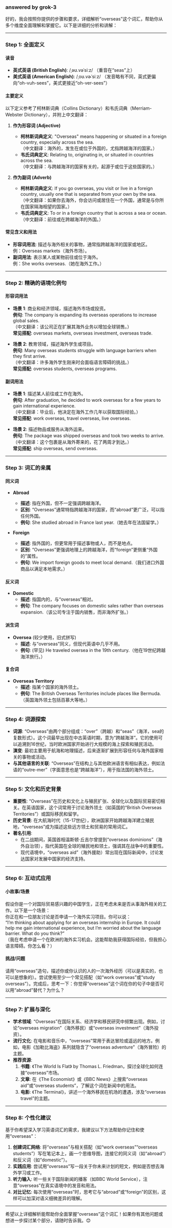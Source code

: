 ### answered by grok-3
好的，我会按照你提供的步骤和要求，详细解析“overseas”这个词汇，帮助你从多个维度全面理解和掌握它。以下是详细的分析和讲解：

---

### Step 1: 全面定义

#### 读音
- **英式英语 (British English)**: /ˌəʊ.vəˈsiːz/ （重音在“seas”上）
- **美式英语 (American English)**: /ˌoʊ.vɚˈsiːz/ （发音略有不同，英式更偏向“oh-vuh-sees”，美式更接近“oh-ver-sees”）

#### 主要定义
以下定义参考了柯林斯词典（Collins Dictionary）和韦氏词典（Merriam-Webster Dictionary），并附上中文翻译：

1. **作为形容词 (Adjective)**  
   - **柯林斯词典定义**: "Overseas" means happening or situated in a foreign country, especially across the sea.  
     （中文翻译：海外的，发生在或位于外国的，尤指跨越海洋的国家。）  
   - **韦氏词典定义**: Relating to, originating in, or situated in countries across the sea.  
     （中文翻译：与跨越海洋的国家有关的，起源于或位于这些国家的。）

2. **作为副词 (Adverb)**  
   - **柯林斯词典定义**: If you go overseas, you visit or live in a foreign country, usually one that is separated from your own by the sea.  
     （中文翻译：如果你去海外，你会访问或居住在一个外国，通常是与你所在国家隔海相望的国家。）  
   - **韦氏词典定义**: To or in a foreign country that is across a sea or ocean.  
     （中文翻译：前往或在跨越海洋的外国。）

#### 常见含义和用法
- **形容词用法**: 描述与海外相关的事物，通常指跨越海洋的国家或地区。  
  例：Overseas markets（海外市场）。  
- **副词用法**: 表示某人或某物前往或位于海外。  
  例：She works overseas.（她在海外工作。）

---

### Step 2: 精确的语境化例句

#### 形容词用法
- **场景 1**: 商业和经济领域，描述海外市场或投资。  
  **例句**: The company is expanding its overseas operations to increase global sales.  
  （中文翻译：该公司正在扩展其海外业务以增加全球销售。）  
  **常见搭配**: overseas markets, overseas investment, overseas trade.

- **场景 2**: 教育领域，描述海外学生或项目。  
  **例句**: Many overseas students struggle with language barriers when they first arrive.  
  （中文翻译：许多海外学生刚来时会面临语言障碍的挑战。）  
  **常见搭配**: overseas students, overseas programs.

#### 副词用法
- **场景 1**: 描述某人前往或工作在海外。  
  **例句**: After graduation, he decided to work overseas for a few years to gain international experience.  
  （中文翻译：毕业后，他决定在海外工作几年以获取国际经验。）  
  **常见搭配**: work overseas, travel overseas, live overseas.

- **场景 2**: 描述物品或服务从海外运来。  
  **例句**: The package was shipped overseas and took two weeks to arrive.  
  （中文翻译：这个包裹是从海外寄来的，花了两周才到达。）  
  **常见搭配**: ship overseas, send overseas.

---

### Step 3: 词汇的亲属

#### 同义词
- **Abroad**  
  - **描述**: 指在外国，但不一定强调跨越海洋。  
  - **区别**: “Overseas”通常特指跨越海洋的国家，而“abroad”更广泛，可以指任何外国。  
  - **例句**: She studied abroad in France last year.（她去年在法国留学。）

- **Foreign**  
  - **描述**: 指外国的，但更常用于描述事物或人，而不是地点。  
  - **区别**: “Overseas”更强调地理上的跨越海洋，而“foreign”更侧重“外国的”属性。  
  - **例句**: We import foreign goods to meet local demand.（我们进口外国商品以满足本地需求。）

#### 反义词
- **Domestic**  
  - **描述**: 指国内的，与“overseas”相对。  
  - **例句**: The company focuses on domestic sales rather than overseas expansion.（该公司专注于国内销售，而非海外扩张。）

#### 派生词
- **Oversea** (较少使用，旧式拼写)  
  - **描述**: 与“overseas”同义，但现代英语中几乎不用。  
  - **例句**: (罕见) He traveled oversea in the 19th century.（他在19世纪跨越海洋旅行。）

#### 复合词
- **Overseas Territory**  
  - **描述**: 指某个国家的海外领土。  
  - **例句**: The British Overseas Territories include places like Bermuda.（英国海外领土包括百慕大等地。）

---

### Step 4: 词源探索

- **词源**: “Overseas”由两个部分组成：“over”（跨越）和“seas”（海洋，sea的复数形式）。这个词最早出现在中古英语时期，意为“跨越海洋”。它的使用可以追溯到16世纪，当时欧洲国家开始进行大规模的海上探索和殖民活动。
- **演变**: 最初主要用于航海和地理描述，后来逐渐扩展到形容任何与海外国家相关的事物或活动。
- **与其他语言的关联**: “Overseas”在结构上与其他欧洲语言有相似表达，例如法语的“outre-mer”（字面意思也是“跨越海洋”），用于指法国的海外领土。

---

### Step 5: 文化和历史背景

- **重要性**: “Overseas”在历史和文化上与殖民扩张、全球化以及国际贸易密切相关。在英语国家，这个词常用于讨论海外领土（如英国的“British Overseas Territories”）或国际移民和留学。
- **历史背景**: 在大航海时代（15-17世纪），欧洲国家开始跨越海洋建立殖民地，“overseas”成为描述这些远方领土和贸易的常用词汇。
- **著名引用**:  
  - 在二战期间，英国首相温斯顿·丘吉尔曾提到“overseas dominions”（海外自治领），指代英国在全球的殖民地和领土，强调其在战争中的重要性。
  - 现代语境中，“overseas aid”（海外援助）常出现在国际新闻中，讨论发达国家对发展中国家的经济支持。

---

### Step 6: 互动式应用

#### 小故事/场景
假设你是一个对国际贸易感兴趣的中国学生，正在考虑未来是否从事海外相关的工作。以下是一个场景：  
你正在和一位朋友讨论是否申请一个海外实习项目。你可以说：  
“I’m thinking about applying for an overseas internship in Europe. It could help me gain international experience, but I’m worried about the language barrier. What do you think?”  
（我在考虑申请一个在欧洲的海外实习机会。这能帮助我获得国际经验，但我担心语言障碍。你怎么看？）

#### 挑战/问题
请用“overseas”造句，描述你或你认识的人的一次海外经历（可以是真实的，也可以是想象的）。尝试使用至少一个常见搭配（如“work overseas”或“study overseas”）。完成后，思考一下：你觉得“overseas”这个词在你的句子中是否可以用“abroad”替代？为什么？

---

### Step 7: 扩展与深化

- **学术领域**: “Overseas”在国际关系、经济学和移民研究中频繁出现。例如，讨论“overseas migration”（海外移民）或“overseas investment”（海外投资）。
- **流行文化**: 在电影和音乐中，“overseas”常用于表达冒险或遥远的地方。例如，电影《加勒比海盗》系列就隐含了“overseas adventure”（海外冒险）的主题。
- **推荐资源**:  
  1. **书籍**: 《The World Is Flat》 by Thomas L. Friedman，探讨全球化如何连接“overseas”市场。  
  2. **文章**: 在《The Economist》或《BBC News》上搜索“overseas aid”或“overseas students”，了解这个词在新闻中的用法。  
  3. **电影**: 《The Terminal》，讲述一个海外移民在机场的遭遇，涉及“overseas travel”的主题。

---

### Step 8: 个性化建议

基于你希望深入学习英语词汇的需求，我建议以下方法帮助你记住和使用“overseas”：  
1. **创建词汇网络**: 将“overseas”与相关搭配（如“work overseas”“overseas students”）写在笔记本上，画一个思维导图，连接它的同义词（如“abroad”）和反义词（如“domestic”）。  
2. **实践应用**: 尝试用“overseas”写一段关于你未来计划的短文，例如是否想去海外学习或工作。  
3. **听力输入**: 听一些关于国际新闻的播客（如BBC World Service），注意“overseas”在真实语境中的发音和用法。  
4. **对比记忆**: 每次使用“overseas”时，思考它与“abroad”或“foreign”的区别，这样可以加深对语义细微差异的理解。

---

希望以上详细解析能帮助你全面掌握“overseas”这个词汇！如果你有其他问题或想进一步探讨某个部分，请随时告诉我。😊